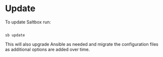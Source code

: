 # Update

To update Saltbox run:

``` shell

sb update

```

This will also upgrade Ansible as needed and migrate the configuration files as additional options are added over time.
